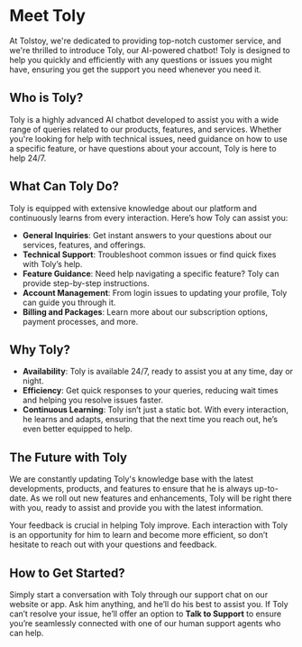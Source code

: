 # Meet Toly

At Tolstoy, we're dedicated to providing top-notch customer service, and we're thrilled to introduce Toly, our AI-powered chatbot! Toly is designed to help you quickly and efficiently with any questions or issues you might have, ensuring you get the support you need whenever you need it.

## Who is Toly?

Toly is a highly advanced AI chatbot developed to assist you with a wide range of queries related to our products, features, and services. Whether you're looking for help with technical issues, need guidance on how to use a specific feature, or have questions about your account, Toly is here to help 24/7.

## What Can Toly Do?

Toly is equipped with extensive knowledge about our platform and continuously learns from every interaction. Here’s how Toly can assist you:

- **General Inquiries**: Get instant answers to your questions about our services, features, and offerings.
- **Technical Support**: Troubleshoot common issues or find quick fixes with Toly’s help.
- **Feature Guidance**: Need help navigating a specific feature? Toly can provide step-by-step instructions.
- **Account Management**: From login issues to updating your profile, Toly can guide you through it.
- **Billing and Packages**: Learn more about our subscription options, payment processes, and more.

## Why Toly?

- **Availability**: Toly is available 24/7, ready to assist you at any time, day or night.
- **Efficiency**: Get quick responses to your queries, reducing wait times and helping you resolve issues faster.
- **Continuous Learning**: Toly isn’t just a static bot. With every interaction, he learns and adapts, ensuring that the next time you reach out, he’s even better equipped to help.

## The Future with Toly

We are constantly updating Toly's knowledge base with the latest developments, products, and features to ensure that he is always up-to-date. As we roll out new features and enhancements, Toly will be right there with you, ready to assist and provide you with the latest information.

Your feedback is crucial in helping Toly improve. Each interaction with Toly is an opportunity for him to learn and become more efficient, so don’t hesitate to reach out with your questions and feedback.

## How to Get Started?

Simply start a conversation with Toly through our support chat on our website or app. Ask him anything, and he’ll do his best to assist you. If Toly can’t resolve your issue, he’ll offer an option to **Talk to Support** to ensure you’re seamlessly connected with one of our human support agents who can help.
